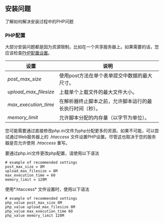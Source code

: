 ## 安装问题

了解如何解决安装过程中的PHP问题

### PHP配置

大部分安装问题都是因为资源限制，比如在一个共享服务器上。如果需要的话，您应该检查[PHP配置设置](http://www.php.net/manual/en/ini.core.php)。

|设置|说明|
|-------|-----------|
|*post_max_size*|使用post方法在单个表单提交中数据的最大尺寸。|
|*upload_max_filesize*|上载单个上载文件的最大文件大小。|
|*max_execution_time*|在解析器终止脚本之前，允许脚本运行的最长执行时间（秒）。|
|*memory_limit*|允许脚本分配的内存量（以字节为单位）。|

您可能需要通过直接修改*php.ini*文件为php分配更多的资源。如果不可能，可以尝试通过Web服务器上的 *.htaccess* 文件设置PHP设置。尽管这也取决于您的服务器是否允许使用 *.htaccess* 重写。

要通过php.ini文件更改php配置，请使用以下语法

```
# example of recommended settings
post_max_size = 8M
upload_max_filesize = 8M
max_execution_time = 60
memory_limit = 128M

```

使用*.htaccess* 文件设置时，使用以下语法

```
# example of recommended settings
php_value post_max_size 8M
php_value upload_max_filesize 8M
php_value max_execution_time 60
php_value memory_limit 128M
```